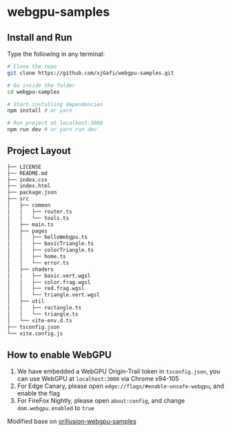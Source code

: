 # webgpu-samples

## Install and Run

Type the following in any terminal:

```bash
# Clone the repo
git clone https://github.com/xjGafi/webgpu-samples.git

# Go inside the folder
cd webgpu-samples

# Start installing dependencies
npm install # or yarn

# Run project at localhost:3000
npm run dev # or yarn run dev
```

## Project Layout

```bash
├── LICENSE
├── README.md
├── index.css
├── index.html
├── package.json
├── src
│   ├── common
│   │   ├── router.ts
│   │   └── tools.ts
│   ├── main.ts
│   ├── pages
│   │   ├── helloWebgpu.ts
│   │   ├── basicTriangle.ts
│   │   ├── colorTriangle.ts
│   │   ├── home.ts
│   │   └── error.ts
│   ├── shaders
│   │   ├── basic.vert.wgsl
│   │   ├── color.frag.wgsl
│   │   ├── red.frag.wgsl
│   │   └── triangle.vert.wgsl
│   ├── util
│   │   ├── ractangle.ts
│   │   └── triangle.ts
│   └── vite-env.d.ts
├── tsconfig.json
└── vite.config.js
```

## How to enable WebGPU

1. We have embedded a WebGPU Origin-Trail token in `tsconfig.json`, you can use WebGPU at `localhost:3000` via Chrome v94-105
2. For Edge Canary, please open `edge://flags/#enable-unsafe-webgpu`, and enable the flag
3. For FireFox Nightly, please open `about:config`, and change `dom.webgpu.enabled` to `true`

Modified base on [orillusion-webgpu-samples](https://github.com/Orillusion/orillusion-webgpu-samples)
